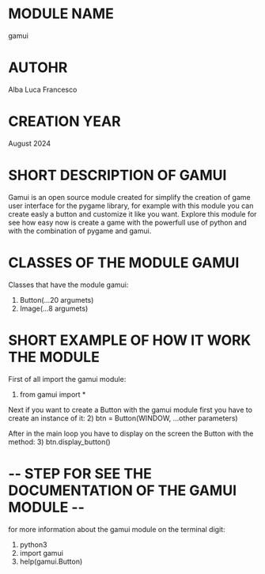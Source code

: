 # MODULE NAME
gamui

# AUTOHR
Alba Luca Francesco

# CREATION YEAR
August 2024

# SHORT DESCRIPTION OF GAMUI
Gamui is an open source module created for simplify the creation of game user interface for the pygame library, for example with this module you can create easly a button and customize it like you want. 
Explore this module for see how easy now is create a game with the powerfull use of python and with the combination of pygame and gamui.

# CLASSES OF THE MODULE GAMUI
Classes that have the module gamui:
1) Button(...20 argumets)
2) Image(...8 argumets)

# SHORT EXAMPLE OF HOW IT WORK THE MODULE
First of all import the gamui module:
1) from gamui import *

Next if you want to create a Button with the gamui module first you have to create an instance of it:
2) btn = Button(WINDOW, ...other parameters)

After in the main loop you have to display on the screen the Button with the method:
3) btn.display_button()

# -- STEP FOR SEE THE DOCUMENTATION OF THE GAMUI MODULE -- #
for more information about the gamui module on the terminal digit:
1) python3
2) import gamui
3) help(gamui.Button)